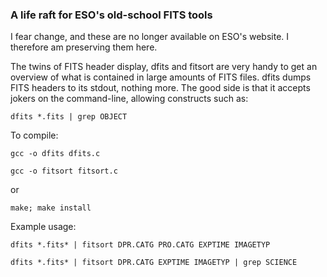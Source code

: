 ### A life raft for ESO's old-school FITS tools

I fear change, and these are no longer available on ESO's website. I therefore am preserving them here. 

The twins of FITS header display, dfits and fitsort are very handy to get an overview of what is contained in large amounts of FITS files. dfits dumps FITS headers to its stdout, nothing more. The good side is that it accepts jokers on the command-line, allowing constructs such as: 

`dfits *.fits | grep OBJECT`

To compile: 

`gcc -o dfits dfits.c`

`gcc -o fitsort fitsort.c`

or 

`make; make install`

Example usage: 

`dfits *.fits* | fitsort DPR.CATG PRO.CATG EXPTIME IMAGETYP`

`dfits *.fits* | fitsort DPR.CATG EXPTIME IMAGETYP | grep SCIENCE`

